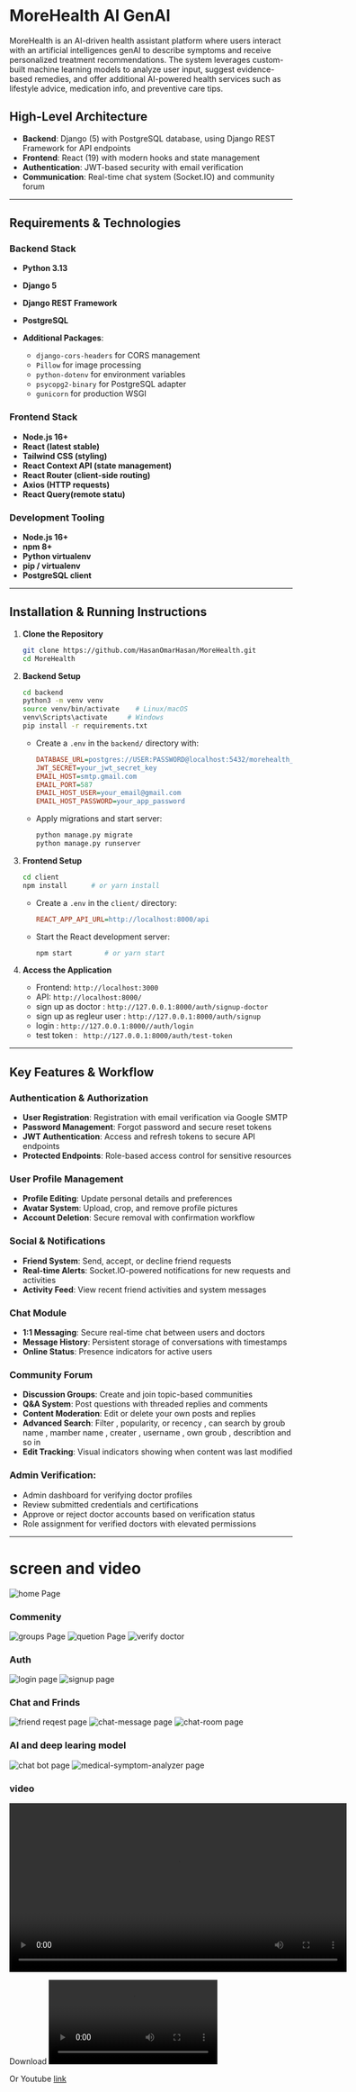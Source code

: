 # MoreHealth AI GenAI 
MoreHealth is an AI-driven health assistant platform where users interact with an artificial intelligences genAI to describe symptoms and receive personalized treatment recommendations. The system leverages custom-built machine learning models to analyze user input, suggest evidence-based remedies, and offer additional AI-powered health services such as lifestyle advice, medication info, and preventive care tips.

## High-Level Architecture

* **Backend**: Django (5) with PostgreSQL database, using Django REST Framework for API endpoints
* **Frontend**: React (19) with modern hooks and state management
* **Authentication**: JWT-based security with email verification
* **Communication**: Real-time chat system (Socket.IO) and community forum

---

## Requirements & Technologies

### Backend Stack

* **Python 3.13**
* **Django 5**
* **Django REST Framework**
* **PostgreSQL**
* **Additional Packages**:

  * `django-cors-headers` for CORS management
  * `Pillow` for image processing
  * `python-dotenv` for environment variables
  * `psycopg2-binary` for PostgreSQL adapter
  * `gunicorn` for production WSGI

### Frontend Stack
* **Node.js 16+**
* **React (latest stable)**
* **Tailwind CSS (styling)**
* **React Context API (state management)**
* **React Router (client-side routing)**
* **Axios (HTTP requests)**
* **React Query(remote statu)**



### Development Tooling

* **Node.js 16+**
* **npm 8+**
* **Python virtualenv**
* **pip / virtualenv**
* **PostgreSQL client**


---

## Installation & Running Instructions

1. **Clone the Repository**

   ```bash
   git clone https://github.com/HasanOmarHasan/MoreHealth.git
   cd MoreHealth
   ```

2. **Backend Setup**

   ```bash
   cd backend
   python3 -m venv venv
   source venv/bin/activate    # Linux/macOS
   venv\Scripts\activate     # Windows
   pip install -r requirements.txt
   ```

   * Create a `.env` in the `backend/` directory with:

     ```ini
     DATABASE_URL=postgres://USER:PASSWORD@localhost:5432/morehealth_db
     JWT_SECRET=your_jwt_secret_key
     EMAIL_HOST=smtp.gmail.com
     EMAIL_PORT=587
     EMAIL_HOST_USER=your_email@gmail.com
     EMAIL_HOST_PASSWORD=your_app_password
     ```
   * Apply migrations and start server:

     ```bash
     python manage.py migrate
     python manage.py runserver
     ```

3. **Frontend Setup**

   ```bash
   cd client
   npm install      # or yarn install
   ```

   * Create a `.env` in the `client/` directory:

     ```ini
     REACT_APP_API_URL=http://localhost:8000/api
     ```
   * Start the React development server:

     ```bash
     npm start        # or yarn start
     ```

4. **Access the Application**

   * Frontend: `http://localhost:3000`
   * API: `http://localhost:8000/`
   * sign up as doctor : `http://127.0.0.1:8000/auth/signup-doctor`
   * sign up as regleur user : `http://127.0.0.1:8000/auth/signup`
   * login : `http://127.0.0.1:8000//auth/login`
   * test token : ` http://127.0.0.1:8000/auth/test-token`
     

---

## Key Features & Workflow

### Authentication & Authorization

* **User Registration**: Registration with email verification via Google SMTP
* **Password Management**: Forgot password and secure reset tokens
* **JWT Authentication**: Access and refresh tokens to secure API endpoints 
* **Protected Endpoints**: Role-based access control for sensitive resources

### User Profile Management

* **Profile Editing**: Update personal details and preferences
* **Avatar System**: Upload, crop, and remove profile pictures
* **Account Deletion**: Secure removal with confirmation workflow

### Social & Notifications

* **Friend System**: Send, accept, or decline friend requests
* **Real-time Alerts**: Socket.IO-powered notifications for new requests and activities
* **Activity Feed**: View recent friend activities and system messages

### Chat Module

* **1:1 Messaging**: Secure real-time chat between users and doctors
* **Message History**: Persistent storage of conversations with timestamps
* **Online Status**: Presence indicators for active users

### Community Forum

* **Discussion Groups**: Create and join topic-based communities
* **Q\&A System**: Post questions with threaded replies and comments
* **Content Moderation**: Edit or delete your own posts and replies
* **Advanced Search**: Filter , popularity, or recency , can search by groub name , mamber name , creater , username , own groub , describtion and so in 
* **Edit Tracking**: Visual indicators showing when content was last modified

### Admin Verification:

* Admin dashboard for verifying doctor profiles
* Review submitted credentials and certifications
* Approve or reject doctor accounts based on verification status
* Role assignment for verified doctors with elevated permissions



---
# screen and video 

![home Page](screenshots/homepage.png)
### Commenity
![groups Page](screenshots/groups.png)
![quetion Page](screenshots/quetion.png)
![ verify doctor ](screenshots/verify_doctor.png)
### Auth
![ login page](screenshots/login.png)
![ signup page](screenshots/signup.png)
### Chat and Frinds
![ friend reqest page](screenshots/friend-reqest.png)
![ chat-message page](screenshots/chat-message.png)
![ chat-room page](screenshots/chat-chatroom.png)

### AI and deep learing model
![ chat bot page](screenshots/chatbot.jpg)
![ medical-symptom-analyzer page](screenshots/medical-symptom-analyzer.png)

### video 

<video width="600" controls  width="700" controls autoplay>
  <source src="screenshots/morehealth.MP4" type="video/mp4">
</video>

Download 
![ healthmore video](screenshots/morehealth.MP4)

Or Youtube  [link](https://youtu.be/SjC81bYbjKM?si=FislHnPxG2mNxOyn)



